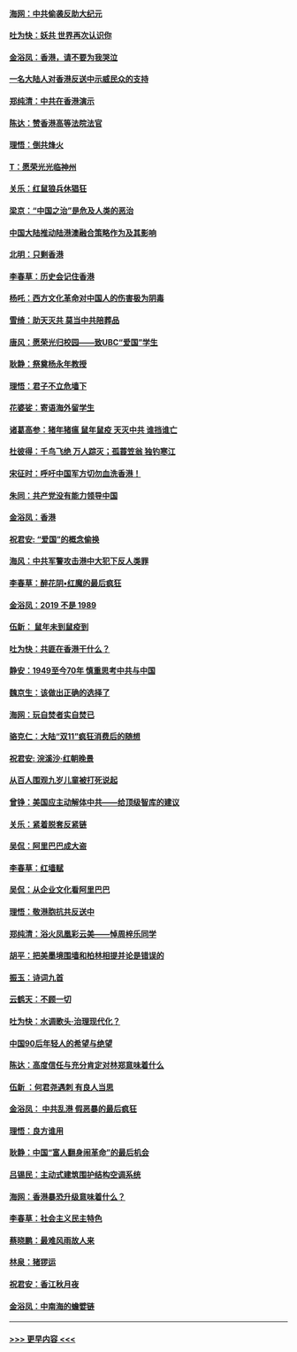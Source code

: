 #### [海网：中共偷袭反助大纪元](../pages/nsc993/n11673515.md?t=11221801) 
#### [吐为快：妖共 世界再次认识你](../pages/nsc993/n11673506.md?t=11221801) 
#### [金浴凤：香港，请不要为我哭泣](../pages/nsc993/n11673248.md?t=11221801) 
#### [一名大陆人对香港反送中示威民众的支持](../pages/nsc993/n11672615.md?t=11221801) 
#### [郑纯清：中共在香港演示](../pages/nsc993/n11670539.md?t=11221801) 
#### [陈达：赞香港高等法院法官](../pages/nsc993/n11669542.md?t=11221801) 
#### [理悟：倒共烽火](../pages/nsc993/n11668844.md?t=11221801) 
#### [T：愿荣光光临神州](../pages/nsc993/n11668421.md?t=11221801) 
#### [关乐：红鼠狼兵休猖狂](../pages/nsc993/n11668378.md?t=11221801) 
#### [梁京：“中国之治”是危及人类的恶治](../pages/nsc993/n11668328.md?t=11221801) 
#### [中国大陆推动陆港澳融合策略作为及其影响](../pages/nsc993/n11668157.md?t=11221801) 
#### [北明：只剩香港](../pages/nsc993/n11668002.md?t=11221801) 
#### [李春草：历史会记住香港](../pages/nsc993/n11667927.md?t=11221801) 
#### [杨吒：西方文化革命对中国人的伤害极为阴毒](../pages/nsc993/n11664521.md?t=11221801) 
#### [雪绮：助天灭共 莫当中共陪葬品](../pages/nsc993/n11662650.md?t=11221801) 
#### [唐风：愿荣光归校园——致UBC“爱国”学生](../pages/nsc993/n11662194.md?t=11221801) 
#### [耿静：祭奠杨永年教授](../pages/nsc993/n11662514.md?t=11221801) 
#### [理悟：君子不立危墙下](../pages/nsc993/n11662172.md?t=11221801) 
#### [花婆娑：寄语海外留学生](../pages/nsc993/n11662121.md?t=11221801) 
#### [诸葛高参：猪年猪瘟 鼠年鼠疫 天灭中共 谁挡谁亡](../pages/nsc993/n11661980.md?t=11221801) 
#### [杜彼得：千鸟飞绝 万人踪灭；孤蓑笠翁 独钓寒江](../pages/nsc993/n11661170.md?t=11221801) 
#### [宋征时：呼吁中国军方切勿血洗香港！](../pages/nsc993/n11415318.md?t=11221801) 
#### [朱同：共产党没有能力领导中国](../pages/nsc993/n11660421.md?t=11221801) 
#### [金浴凤：香港](../pages/nsc993/n11660419.md?t=11221801) 
#### [祝君安: “爱国”的概念偷换](../pages/nsc993/n11659706.md?t=11221801) 
#### [海风：中共军警攻击港中大犯下反人类罪](../pages/nsc993/n11659632.md?t=11221801) 
#### [李春草：醉花阴•红魔的最后疯狂](../pages/nsc993/n11659287.md?t=11221801) 
#### [金浴凤：2019 不是 1989](../pages/nsc993/n11657663.md?t=11221801) 
#### [伍新： 鼠年未到鼠疫到](../pages/nsc993/n11655098.md?t=11221801) 
#### [吐为快：共匪在香港干什么？](../pages/nsc993/n11654891.md?t=11221801) 
#### [静安：1949至今70年 慎重思考中共与中国](../pages/nsc993/n11651244.md?t=11221801) 
#### [魏京生：该做出正确的选择了](../pages/nsc993/n11653084.md?t=11221801) 
#### [海网：玩自焚者实自焚已](../pages/nsc993/n11652423.md?t=11221801) 
#### [骆克仁：大陆“双11”疯狂消费后的随想](../pages/nsc993/n11652305.md?t=11221801) 
#### [祝君安: 浣溪沙·红朝晚景](../pages/nsc993/n11652258.md?t=11221801) 
#### [从百人围观九岁儿童被打死说起](../pages/nsc993/n11651030.md?t=11221801) 
#### [曾铮：美国应主动解体中共——给顶级智库的建议](../pages/nsc993/n11649888.md?t=11221801) 
#### [关乐：紧着脱套反紧链](../pages/nsc993/n11649069.md?t=11221801) 
#### [吴侃：阿里巴巴成大盗](../pages/nsc993/n11645523.md?t=11221801) 
#### [李春草：红墙赋](../pages/nsc993/n11646389.md?t=11221801) 
#### [吴侃：从企业文化看阿里巴巴](../pages/nsc993/n11645476.md?t=11221801) 
#### [理悟：敬港胞抗共反送中](../pages/nsc993/n11645466.md?t=11221801) 
#### [郑纯清：浴火凤凰彩云美——悼周梓乐同学](../pages/nsc993/n11645155.md?t=11221801) 
#### [胡平：把美墨境围墙和柏林相提并论是错误的](../pages/nsc993/n11645134.md?t=11221801) 
#### [振玉：诗词九首](../pages/nsc993/n11644081.md?t=11221801) 
#### [云鹤天：不顾一切](../pages/nsc993/n11643508.md?t=11221801) 
#### [吐为快：水调歌头·治理现代化？](../pages/nsc993/n11643485.md?t=11221801) 
#### [中国90后年轻人的希望与绝望](../pages/nsc993/n11642317.md?t=11221801) 
#### [陈达：高度信任与充分肯定对林郑意味着什么](../pages/nsc993/n11641441.md?t=11221801) 
#### [伍新 ：何君尧遇刺 有良人当思](../pages/nsc993/n11641503.md?t=11221801) 
#### [金浴凤： 中共乱港  假恶暴的最后疯狂](../pages/nsc993/n11641495.md?t=11221801) 
#### [理悟：良方谁用](../pages/nsc993/n11641463.md?t=11221801) 
#### [耿静：中国“富人翻身闹革命”的最后机会](../pages/nsc993/n11640655.md?t=11221801) 
#### [吕锡民：主动式建筑围护结构空调系统](../pages/nsc993/n11640168.md?t=11221801) 
#### [海网：香港暴恐升级意味着什么？](../pages/nsc993/n11635904.md?t=11221801) 
#### [李春草：社会主义民主特色](../pages/nsc993/n11634657.md?t=11221801) 
#### [蔡晓鹏：最难风雨故人来](../pages/nsc993/n11633145.md?t=11221801) 
#### [林泉：猪猡运](../pages/nsc993/n11631469.md?t=11221801) 
#### [祝君安：香江秋月夜](../pages/nsc993/n11631440.md?t=11221801) 
#### [金浴凤：中南海的蟾嬖链](../pages/nsc993/n11631290.md?t=11221801) 

----
#### [ >>> 更早内容 <<< ](../indexes/nsc993-earlier.md)
